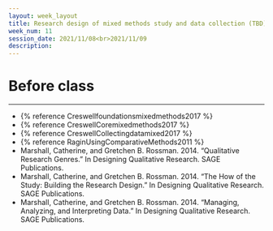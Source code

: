 ```yaml
---
layout: week_layout
title: Research design of mixed methods study and data collection (TBD)
week_num: 11
session_date: 2021/11/08<br>2021/11/09
description:
---
```


# Before class
---

- {% reference Creswellfoundationsmixedmethods2017 %}
- {% reference CreswellCoremixedmethods2017 %}
- {% reference CreswellCollectingdatamixed2017 %}
- {% reference RaginUsingComparativeMethods2011 %}
- Marshall, Catherine, and Gretchen B. Rossman. 2014. “Qualitative Research Genres.” In Designing Qualitative Research. SAGE Publications.
- Marshall, Catherine, and Gretchen B. Rossman. 2014. “The How of the Study: Building the Research Design.” In Designing Qualitative Research. SAGE Publications.
- Marshall, Catherine, and Gretchen B. Rossman. 2014. “Managing, Analyzing, and Interpreting Data.” In Designing Qualitative Research. SAGE Publications.